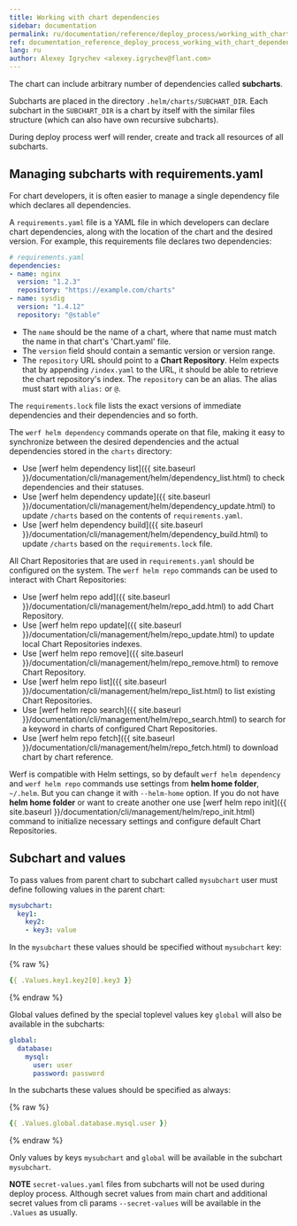 ```yaml
---
title: Working with chart dependencies
sidebar: documentation
permalink: ru/documentation/reference/deploy_process/working_with_chart_dependencies.html
ref: documentation_reference_deploy_process_working_with_chart_dependencies
lang: ru
author: Alexey Igrychev <alexey.igrychev@flant.com>
---
```


The chart can include arbitrary number of dependencies called **subcharts**.

Subcharts are placed in the directory `.helm/charts/SUBCHART_DIR`. Each subchart in the `SUBCHART_DIR` is a chart by itself with the similar files structure (which can also have own recursive subcharts).

During deploy process werf will render, create and track all resources of all subcharts.

## Managing subcharts with requirements.yaml

For chart developers, it is often easier to manage a single dependency file which declares all dependencies.

A `requirements.yaml` file is a YAML file in which developers can declare chart dependencies, along with the location of the chart and the desired version. For example, this requirements file declares two dependencies:

```yaml
# requirements.yaml
dependencies:
- name: nginx
  version: "1.2.3"
  repository: "https://example.com/charts"
- name: sysdig
  version: "1.4.12"
  repository: "@stable"
```

* The `name` should be the name of a chart, where that name must match the name in that chart's 'Chart.yaml' file.
* The `version` field should contain a semantic version or version range.
* The `repository` URL should point to a **Chart Repository**. Helm expects that by appending `/index.yaml` to the URL, it should be able to retrieve the chart repository's index. The `repository` can be an alias. The alias must start with `alias:` or `@`.

The `requirements.lock` file lists the exact versions of immediate dependencies and their dependencies and so forth.

The `werf helm dependency` commands operate on that file, making it easy to synchronize between the desired dependencies and the actual dependencies stored in the `charts` directory:
* Use [werf helm dependency list]({{ site.baseurl }}/documentation/cli/management/helm/dependency_list.html) to check dependencies and their statuses.  
* Use [werf helm dependency update]({{ site.baseurl }}/documentation/cli/management/helm/dependency_update.html) to update `/charts` based on the contents of `requirements.yaml`.
* Use [werf helm dependency build]({{ site.baseurl }}/documentation/cli/management/helm/dependency_build.html) to update `/charts` based on the `requirements.lock` file.

All Chart Repositories that are used in `requirements.yaml` should be configured on the system. The `werf helm repo` commands can be used to interact with Chart Repositories:
* Use [werf helm repo add]({{ site.baseurl }}/documentation/cli/management/helm/repo_add.html) to add Chart Repository.
* Use [werf helm repo update]({{ site.baseurl }}/documentation/cli/management/helm/repo_update.html) to update local Chart Repositories indexes.
* Use [werf helm repo remove]({{ site.baseurl }}/documentation/cli/management/helm/repo_remove.html) to remove Chart Repository.
* Use [werf helm repo list]({{ site.baseurl }}/documentation/cli/management/helm/repo_list.html) to list existing Chart Repositories.
* Use [werf helm repo search]({{ site.baseurl }}/documentation/cli/management/helm/repo_search.html) to search for a keyword in charts of configured Chart Repositories.
* Use [werf helm repo fetch]({{ site.baseurl }}/documentation/cli/management/helm/repo_fetch.html) to download chart by chart reference.

Werf is compatible with Helm settings, so by default `werf helm dependency` and `werf helm repo` commands use settings from **helm home folder**, `~/.helm`. But you can change it with `--helm-home` option. If you do not have **helm home folder** or want to create another one use [werf helm repo init]({{ site.baseurl }}/documentation/cli/management/helm/repo_init.html) command to initialize necessary settings and configure default Chart Repositories.

## Subchart and values

To pass values from parent chart to subchart called `mysubchart` user must define following values in the parent chart:

```yaml
mysubchart:
  key1:
    key2:
    - key3: value
```

In the `mysubchart` these values should be specified without `mysubchart` key:

{% raw %}
```yaml
{{ .Values.key1.key2[0].key3 }}
```
{% endraw %}

Global values defined by the special toplevel values key `global` will also be available in the subcharts:

```yaml
global:
  database:
    mysql:
      user: user
      password: password
```

In the subcharts these values should be specified as always:

{% raw %}
```yaml
{{ .Values.global.database.mysql.user }}
```
{% endraw %}

Only values by keys `mysubchart` and `global` will be available in the subchart `mysubchart`.

**NOTE** `secret-values.yaml` files from subcharts will not be used during deploy process. Although secret values from main chart and additional secret values from cli params `--secret-values` will be available in the `.Values` as usually.
